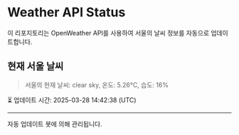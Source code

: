 
# Weather API Status

이 리포지토리는 OpenWeather API를 사용하여 서울의 날씨 정보를 자동으로 업데이트합니다.

## 현재 서울 날씨
> 서울의 현재 날씨: clear sky, 온도: 5.26°C, 습도: 16%

⏳ 업데이트 시간: 2025-03-28 14:42:38 (UTC)

---
자동 업데이트 봇에 의해 관리됩니다.
